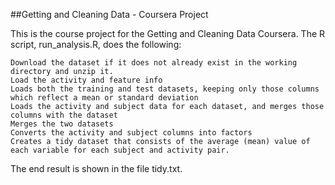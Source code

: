 ##Getting and Cleaning Data - Coursera Project

This is the course project for the Getting and Cleaning Data Coursera. The R script, run_analysis.R, does the following:

    Download the dataset if it does not already exist in the working directory and unzip it.
    Load the activity and feature info
    Loads both the training and test datasets, keeping only those columns which reflect a mean or standard deviation
    Loads the activity and subject data for each dataset, and merges those columns with the dataset
    Merges the two datasets
    Converts the activity and subject columns into factors
    Creates a tidy dataset that consists of the average (mean) value of each variable for each subject and activity pair.

The end result is shown in the file tidy.txt.
